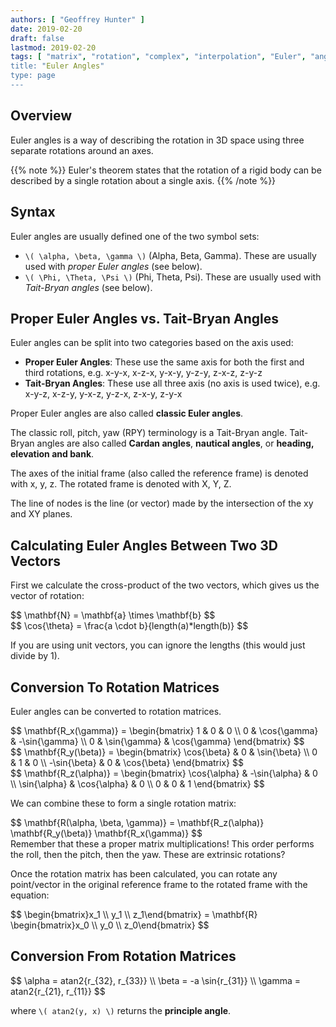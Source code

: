 ```yaml
---
authors: [ "Geoffrey Hunter" ]
date: 2019-02-20
draft: false
lastmod: 2019-02-20
tags: [ "matrix", "rotation", "complex", "interpolation", "Euler", "angle", "RPY", "gimbal lock", "attitude", "orientation", "vector", "intrinsic", extrinsic" ]
title: "Euler Angles"
type: page
---
```


## Overview

Euler angles is a way of describing the rotation in 3D space using three separate rotations around an axes.

{{% note %}}
Euler's theorem states that the rotation of a rigid body can be described by a single rotation about a single axis.
{{% /note %}}


## Syntax

Euler angles are usually defined one of the two symbol sets:

* `\( \alpha, \beta, \gamma \)` (Alpha, Beta, Gamma). These are usually used with _proper Euler angles_ (see below).
* `\( \Phi, \Theta, \Psi \)` (Phi, Theta, Psi). These are usually used with _Tait-Bryan angles_ (see below).


## Proper Euler Angles vs. Tait-Bryan Angles

Euler angles can be split into two categories based on the axis used:

* **Proper Euler Angles**: These use the same axis for both the first and third rotations, e.g. x-y-x, x-z-x, y-x-y, y-z-y, z-x-z, z-y-z
* **Tait-Bryan Angles**: These use all three axis (no axis is used twice), e.g. x-y-z, x-z-y, y-x-z, y-z-x, z-x-y, z-y-x

Proper Euler angles are also called **classic Euler angles**.

The classic roll, pitch, yaw (RPY) terminology is a Tait-Bryan angle. Tait-Bryan angles are also called **Cardan angles**, **nautical angles**, or **heading, elevation and bank**.

The axes of the initial frame (also called the reference frame) is denoted with x, y, z. The rotated frame is denoted with X, Y, Z.

The line of nodes is the line (or vector) made by the intersection of the xy and XY planes.


## Calculating Euler Angles Between Two 3D Vectors

First we calculate the cross-product of the two vectors, which gives us the vector of rotation:

<div>$$ \mathbf{N} = \mathbf{a} \times \mathbf{b} $$</div>

<div>$$ \cos{\theta} = \frac{a \cdot b}{length(a)*length(b)} $$</div>

If you are using unit vectors, you can ignore the lengths (this would just divide by 1).


## Conversion To Rotation Matrices

Euler angles can be converted to rotation matrices.

<div>$$
\mathbf{R_x(\gamma)} = \begin{bmatrix}
    1 &     0 &             0 \\
    0 &     \cos{\gamma} &  -\sin{\gamma} \\
    0 &     \sin{\gamma} &  \cos{\gamma}
\end{bmatrix}
$$</div>


<div>$$
\mathbf{R_y(\beta)} = \begin{bmatrix}
    \cos{\beta} &   0 &     \sin{\beta} \\
    0 &             1 &     0 \\
    -\sin{\beta} &  0 &     \cos{\beta}
\end{bmatrix}
$$</div>

<div>$$
\mathbf{R_z(\alpha)} = \begin{bmatrix}
    \cos{\alpha} &  -\sin{\alpha} &     0 \\
    \sin{\alpha} &  \cos{\alpha} &      0 \\
    0 &             0 &                 1     
\end{bmatrix}
$$</div>

We can combine these to form a single rotation matrix:

<div>$$ \mathbf{R(\alpha, \beta, \gamma)} = \mathbf{R_z(\alpha)} \mathbf{R_y(\beta)} \mathbf{R_x(\gamma)} $$</div

Remember that these a proper matrix multiplications! This order performs the roll, then the pitch, then the yaw. These are extrinsic rotations?

Once the rotation matrix has been calculated, you can rotate any point/vector in the original reference frame to the rotated frame with the equation:

<div>$$
\begin{bmatrix}x_1 \\ y_1 \\ z_1\end{bmatrix} =
\mathbf{R} \begin{bmatrix}x_0 \\ y_0 \\ z_0\end{bmatrix} 
$$</div>


## Conversion From Rotation Matrices

<div>$$
\alpha = atan2{r_{32}, r_{33}} \\
\beta = -a \sin{r_{31}} \\
\gamma = atan2{r_{21}, r_{11}}
 $$</div>

 where `\( atan2(y, x) \)` returns the **principle angle**.

 